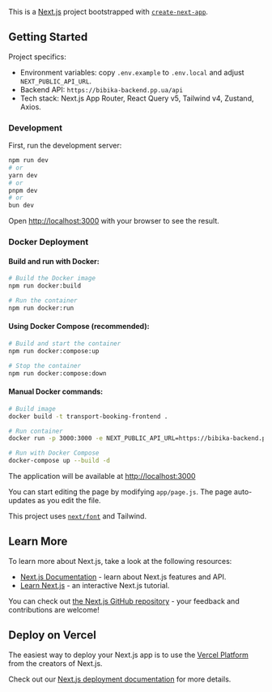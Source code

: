 This is a [Next.js](https://nextjs.org) project bootstrapped with [`create-next-app`](https://github.com/vercel/next.js/tree/canary/packages/create-next-app).

## Getting Started

Project specifics:

- Environment variables: copy `.env.example` to `.env.local` and adjust `NEXT_PUBLIC_API_URL`.
- Backend API: `https://bibika-backend.pp.ua/api`
- Tech stack: Next.js App Router, React Query v5, Tailwind v4, Zustand, Axios.

### Development

First, run the development server:

```bash
npm run dev
# or
yarn dev
# or
pnpm dev
# or
bun dev
```

Open [http://localhost:3000](http://localhost:3000) with your browser to see the result.

### Docker Deployment

#### Build and run with Docker:

```bash
# Build the Docker image
npm run docker:build

# Run the container
npm run docker:run
```

#### Using Docker Compose (recommended):

```bash
# Build and start the container
npm run docker:compose:up

# Stop the container
npm run docker:compose:down
```

#### Manual Docker commands:

```bash
# Build image
docker build -t transport-booking-frontend .

# Run container
docker run -p 3000:3000 -e NEXT_PUBLIC_API_URL=https://bibika-backend.pp.ua/api transport-booking-frontend

# Run with Docker Compose
docker-compose up --build -d
```

The application will be available at [http://localhost:3000](http://localhost:3000)

You can start editing the page by modifying `app/page.js`. The page auto-updates as you edit the file.

This project uses [`next/font`](https://nextjs.org/docs/app/building-your-application/optimizing/fonts) and Tailwind.

## Learn More

To learn more about Next.js, take a look at the following resources:

- [Next.js Documentation](https://nextjs.org/docs) - learn about Next.js features and API.
- [Learn Next.js](https://nextjs.org/learn) - an interactive Next.js tutorial.

You can check out [the Next.js GitHub repository](https://github.com/vercel/next.js) - your feedback and contributions are welcome!

## Deploy on Vercel

The easiest way to deploy your Next.js app is to use the [Vercel Platform](https://vercel.com/new?utm_medium=default-template&filter=next.js&utm_source=create-next-app&utm_campaign=create-next-app-readme) from the creators of Next.js.

Check out our [Next.js deployment documentation](https://nextjs.org/docs/app/building-your-application/deploying) for more details.
